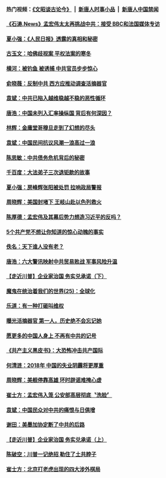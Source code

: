 #### 热门视频：[《文昭谈古论今》](https://github.com/gfw-breaker/wenzhao/blob/master/README.md?t=10212133) &nbsp;|&nbsp; [新唐人时事小品](https://github.com/gfw-breaker/ntdtv-comedy/blob/master/README.md?t=10212133) &nbsp;|&nbsp; [新唐人中国禁闻](https://github.com/gfw-breaker/ntdtv-news/blob/master/README.md?t=10212133)

#### [《石涛.News》孟宏伟太太再挑战中共：接受 BBC和法国媒体专访](../pages/news207/a1396216.md?t=10212133) 



#### [夏小强：《人民日报》透露的真相和秘密](../pages/news207/a1396072.md?t=10212133) 

#### [古玉文：哈佛歧视案 平权法案的寒冬](../pages/news207/a1396055.md?t=10212133) 

#### [横河：被钓鱼 被诱捕 中共官员步步惊心](../pages/news207/a1396053.md?t=10212133) 

#### [俞晓薇：反制中共 西方应推动调查活摘器官](../pages/news207/a1396051.md?t=10212133) 

#### [袁斌：中共已陷入越维稳越不稳的恶性循环](../pages/news207/a1396050.md?t=10212133) 

#### [唐浩：中国未列入汇率操纵国 背后有何深因？](../pages/news207/a1396049.md?t=10212133) 

#### [林辉：金庸堂哥穆旦走到了幻想的尽头](../pages/news207/a1396048.md?t=10212133) 


#### [袁斌：中国民间抗议风潮一浪高过一浪](../pages/news207/a1395898.md?t=10212133) 

#### [陈思敏：中共债务危机背后的秘密](../pages/news207/a1395897.md?t=10212133) 

#### [千百度：大法弟子三次退钜款的故事](../pages/news207/a1395896.md?t=10212133) 

#### [夏小强：房峰辉张阳被处罚 拉响政局警报](../pages/news207/a1395895.md?t=10212133) 

#### [周晓辉：美国封堵下 王岐山赴以色列救火](../pages/news207/a1395894.md?t=10212133) 

#### [陈厚德：孟宏伟及其幕后势力想造习近平的反吗？](../pages/news207/a1395881.md?t=10212133) 


#### [5个共产党不想让你知道的惊心动魄的事实](../pages/news207/a1395554.md?t=10212133) 

#### [佚名：天下谁人没有老？](../pages/news207/a1395791.md?t=10212133) 

#### [唐浩：六大警讯映射中共贸易败战 军事风险升温](../pages/news207/a1395772.md?t=10212133) 

#### [【走近川普】企业家治国 务实兑承诺（下）](../pages/news207/a1395770.md?t=10212133) 

#### [魔鬼在统治着我们的世界(25)：全球化](../pages/news207/a1395765.md?t=10212133) 

#### [乐道：有一种打砸叫维权](../pages/news207/a1395762.md?t=10212133) 

#### [曝光活摘器官 第一人，历史绝不会忘记她](../pages/news207/a1395721.md?t=10212133) 

#### [愿更多的中国人身上 不再有中共的记号](../pages/news207/a1395718.md?t=10212133) 

#### [《共产主义黑皮书》：大恐怖冲击共产国际](../pages/news207/a1395658.md?t=10212133) 

#### [何清涟：2018年 中国的失业阴霾将更厚重](../pages/news207/a1395657.md?t=10212133) 

#### [周晓辉：美舰停靠高雄 环时辟谣难掩心虚](../pages/news207/a1395656.md?t=10212133) 

#### [崔士方：孟宏伟入笼 公安部高层彻底〝洗脸〞](../pages/news207/a1395655.md?t=10212133) 

#### [袁斌：中国民众对中共的痛恨与日俱增](../pages/news207/a1395654.md?t=10212133) 

#### [谢田：美墨加协定断了中共的后路](../pages/news207/a1395653.md?t=10212133) 

#### [【走近川普】企业家治国 务实兑承诺（上）](../pages/news207/a1395652.md?t=10212133) 

#### [陈破空：川普一记绝招 勒住了土共脖子](../pages/news207/a1395549.md?t=10212133) 

#### [崔士方：北京打老虎出现的四大涉外棋局](../pages/news207/a1395547.md?t=10212133) 

